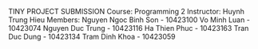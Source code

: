 TINY PROJECT SUBMISSION
Course: Programming 2 
Instructor: Huynh Trung Hieu 
Members:
Nguyen Ngoc Binh Son - 10423100
Vo Minh Luan - 10423074
Nguyen Duc Trung - 10423116
Ha Thien Phuc - 10423163
Tran Duc Dung - 10423134
Tram Dinh Khoa - 10423059
